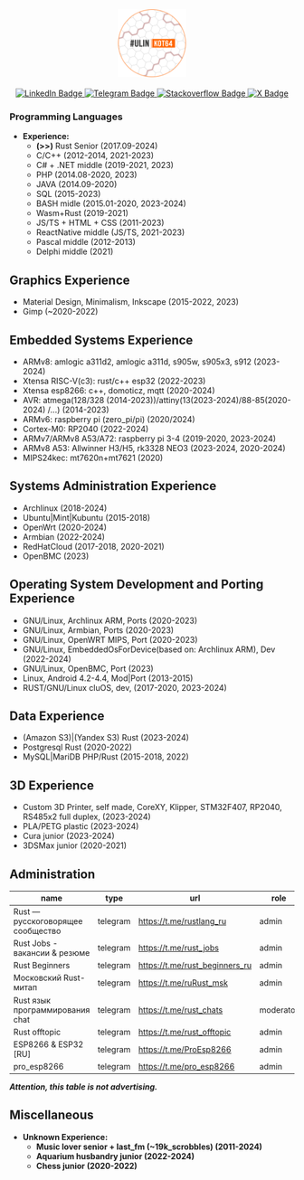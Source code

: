 <div id="header" align="center">
  <img src="https://github.com/denisandroid/denisandroid/blob/main/avatar2.png?raw=true" width="120px"/>
  </br></br>
<div id="badges">
  <a href="https://www.linkedin.com/in/denis-kotlyarov64">
    <img src="https://img.shields.io/badge/LinkedIn-blue?style=for-the-badge&logo=linkedin&logoColor=white" alt="LinkedIn Badge"/>
  </a>
  <a href="https://t.me/UlinKot">
    <img src="https://img.shields.io/badge/>> Telegram <<-red?style=for-the-badge&logo=telegram&logoColor=white" alt="Telegram Badge"/>
  </a>
  <a href="https://ru.stackoverflow.com/users/184854/denis-kotlyarov?tab=profile">
    <img src="https://img.shields.io/badge/Stackoverflow-green?style=for-the-badge&logo=stackoverflow&logoColor=white" alt="Stackoverflow Badge"/>
  </a>
  <a href="https://x.com/Ulin44107724">
    <img src="https://img.shields.io/badge/Twitter-blue?style=for-the-badge&logo=x&logoColor=white" alt="X Badge"/>
  </a>
</div>
</div>

### Programming Languages
- **Experience:**
  - **(>>)** Rust Senior (2017.09-2024) 
  - C/C++ (2012-2014, 2021-2023)
  - C# + .NET middle (2019-2021, 2023)
  - PHP (2014.08-2020, 2023)
  - JAVA (2014.09-2020)
  - SQL (2015-2023)
  - BASH midle (2015.01-2020, 2023-2024)
  - Wasm+Rust (2019-2021)
  - JS/TS + HTML + CSS (2011-2023)
  - ReactNative middle (JS/TS, 2021-2023)
  - Pascal middle (2012-2013)
  - Delphi middle (2021)

## Graphics Experience
- Material Design, Minimalism, Inkscape (2015-2022, 2023)
- Gimp (~2020-2022)

## Embedded Systems Experience
- ARMv8: amlogic a311d2, amlogic a311d, s905w, s905x3, s912 (2023-2024)
- Xtensa RISC-V(c3): rust/c++ esp32 (2022-2023)
- Xtensa esp8266: c++, domoticz, mqtt (2020-2024)
- AVR: atmega(128/328 (2014-2023))/attiny(13(2023-2024)/88-85(2020-2024) /...) (2014-2023)
- ARMv6: raspberry pi (zero_pi/pi) (2020/2024)
- Cortex-M0: RP2040 (2022-2024)
- ARMv7/ARMv8 A53/A72: raspberry pi 3-4 (2019-2020, 2023-2024)
- ARMv8 A53: Allwinner H3/H5, rk3328 NEO3 (2023-2024, 2020-2024)
- MIPS24kec: mt7620n+mt7621 (2020)

## Systems Administration Experience
- Archlinux (2018-2024)
- Ubuntu|Mint|Kubuntu (2015-2018)
- OpenWrt (2020-2024)
- Armbian (2022-2024)
- RedHatCloud (2017-2018, 2020-2021)
- OpenBMC (2023)

## Operating System Development and Porting Experience
- GNU/Linux, Archlinux ARM, Ports (2020-2023)
- GNU/Linux, Armbian, Ports (2020-2023)
- GNU/Linux, OpenWRT MIPS, Port (2020-2023)
- GNU/Linux, EmbeddedOsForDevice(based on: Archlinux ARM), Dev (2022-2024)
- GNU/Linux, OpenBMC, Port (2023)
- Linux, Android 4.2-4.4, Mod|Port (2013-2015)
- RUST/GNU/Linux cluOS, dev, (2017-2020, 2023-2024)

## Data Experience
- (Amazon S3)|(Yandex S3) Rust (2023-2024)
- Postgresql Rust (2020-2022)
- MySQL|MariDB PHP/Rust (2015-2018, 2022)

## 3D Experience
- Custom 3D Printer, self made, CoreXY, Klipper, STM32F407, RP2040, RS485x2 full duplex, (2023-2024)
- PLA/PETG plastic (2023-2024)
- Cura junior (2023-2024)
- 3DSMax junior (2020-2021)

## Administration

|              name                 |   type   |            url                 |    role   |
| --------------------------------- | -------- | ------------------------------ | --------- |
| Rust — русскоговорящее сообщество | telegram | https://t.me/rustlang_ru       | admin     |
| Rust Jobs - вакансии & резюме     | telegram | https://t.me/rust_jobs         | admin     |
| Rust Beginners                    | telegram | https://t.me/rust_beginners_ru | admin     |
| Московский Rust-митап             | telegram | https://t.me/ruRust_msk        | admin     |
| Rust язык программирования chat   | telegram | https://t.me/rust_chats        | moderator |
| Rust offtopic                     | telegram | https://t.me/rust_offtopic     | admin     |
| ESP8266 & ESP32 [RU]              | telegram | https://t.me/ProEsp8266        | admin     |
| pro_esp8266                       | telegram | https://t.me/pro_esp8266       | admin     |

<i><b>Attention<b>, this table is not advertising.</i>

## Miscellaneous
- **Unknown Experience:**
  - Music lover senior + last_fm (~19k_scrobbles) (2011-2024)
  - Aquarium husbandry junior (2022-2024)
  - Chess junior (2020-2022)
